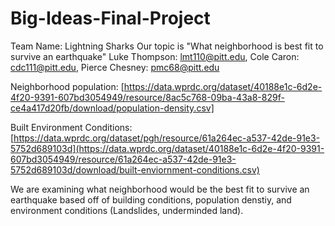 # Big-Ideas-Final-Project
Team Name: Lightning Sharks
Our topic is "What neighborhood is best fit to survive an earthquake"
Luke Thompson: lmt110@pitt.edu, Cole Caron: cdc111@pitt.edu, Pierce Chesney: pmc68@pitt.edu

Neighborhood population: [https://data.wprdc.org/dataset/40188e1c-6d2e-4f20-9391-607bd3054949/resource/8ac5c768-09ba-43a8-829f-ce4a417d20fb/download/population-density.csv]

Built Environment Conditions: [https://data.wprdc.org/dataset/pgh/resource/61a264ec-a537-42de-91e3-5752d689103d](https://data.wprdc.org/dataset/40188e1c-6d2e-4f20-9391-607bd3054949/resource/61a264ec-a537-42de-91e3-5752d689103d/download/built-enviornment-conditions.csv)

We are examining what neighborhood would be the best fit to survive an earthquake based off of building conditions, population denstiy, and environment conditions (Landslides, underminded land). 
